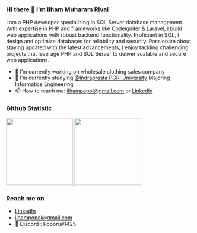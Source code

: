 ### Hi there 👋 I'm Ilham Muharam Rivai

I am a PHP developer specializing in SQL Server database management. With expertise in PHP and frameworks like Codeigniter & Laravel, I build web applications with robust backend functionality. Proficient in SQL, I design and optimize databases for reliability and security. Passionate about staying updated with the latest advancements, I enjoy tackling challenging projects that leverage PHP and SQL Server to deliver scalable and secure web applications.


- 🔭 I’m currently working on wholesale clothing sales company
- 🌱 I’m currently studying <a href='https://unindra.ac.id/'>@Indraprasta PGRI University</a> Majoring Informatics Engineering
- 📫 How to reach me: <a href='mailto:ilhampopol@gmail.com'>ilhampopol@gmail.com</a> or <a href='https://www.linkedin.com/in/ilhampopol/'>LinkedIn</a>


### Github Statistic
<p align="left">
<a href="https://github.com/ilhampopol">
  <img height="180em" src="https://github-readme-stats-eight-theta.vercel.app/api?username=boreneoux&show_icons=true&theme=algolia&include_all_commits=true&count_private=true"/>
  <img height="180em" src="https://github-readme-stats-eight-theta.vercel.app/api/top-langs/?username=ilhampopol&layout=compact&langs_count=8&theme=algolia"/>
</a>
</p>

### Reach me on
- <a href="https://linkedin.com/in/ilhampopol/">LinkedIn</a>
- ilhampopol@gmail.com
- 💬 Discord : Poporu#1425
